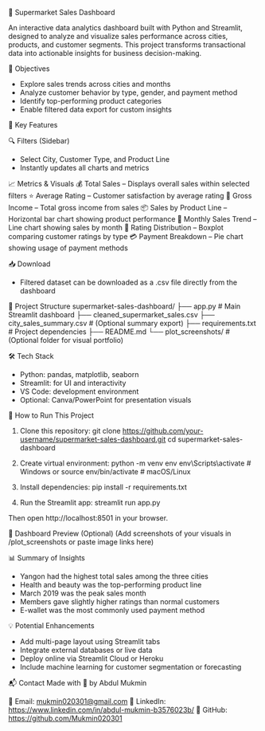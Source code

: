 🛒 Supermarket Sales Dashboard

An interactive data analytics dashboard built with Python and Streamlit, designed to analyze and visualize sales performance across cities, products, and customer segments. This project transforms transactional data into actionable insights for business decision-making.

📌 Objectives
- Explore sales trends across cities and months
- Analyze customer behavior by type, gender, and payment method
- Identify top-performing product categories
- Enable filtered data export for custom insights

🧠 Key Features

🔍 Filters (Sidebar)
- Select City, Customer Type, and Product Line
- Instantly updates all charts and metrics

📈 Metrics & Visuals
💰 Total Sales – Displays overall sales within selected filters
⭐ Average Rating – Customer satisfaction by average rating
💼 Gross Income – Total gross income from sales
📦 Sales by Product Line – Horizontal bar chart showing product performance
📆 Monthly Sales Trend – Line chart showing sales by month
🎯 Rating Distribution – Boxplot comparing customer ratings by type
💳 Payment Breakdown – Pie chart showing usage of payment methods

📥 Download
- Filtered dataset can be downloaded as a .csv file directly from the dashboard

📁 Project Structure
supermarket-sales-dashboard/
├── app.py                        # Main Streamlit dashboard
├── cleaned_supermarket_sales.csv
├── city_sales_summary.csv        # (Optional summary export)
├── requirements.txt              # Project dependencies
├── README.md
└── plot_screenshots/             # (Optional folder for visual portfolio)

🛠️ Tech Stack
- Python: pandas, matplotlib, seaborn
- Streamlit: for UI and interactivity
- VS Code: development environment
- Optional: Canva/PowerPoint for presentation visuals

🚀 How to Run This Project
1. Clone this repository:
git clone https://github.com/your-username/supermarket-sales-dashboard.git
cd supermarket-sales-dashboard

2. Create virtual environment:
python -m venv env
env\Scripts\activate      # Windows
or
source env/bin/activate   # macOS/Linux

3. Install dependencies:
pip install -r requirements.txt

4. Run the Streamlit app:
streamlit run app.py

Then open http://localhost:8501 in your browser.

📸 Dashboard Preview (Optional)
(Add screenshots of your visuals in /plot_screenshots or paste image links here)

📊 Summary of Insights
- Yangon had the highest total sales among the three cities
- Health and beauty was the top-performing product line
- March 2019 was the peak sales month
- Members gave slightly higher ratings than normal customers
- E-wallet was the most commonly used payment method

💡 Potential Enhancements
- Add multi-page layout using Streamlit tabs
- Integrate external databases or live data
- Deploy online via Streamlit Cloud or Heroku
- Include machine learning for customer segmentation or forecasting

📬 Contact
Made with 💙 by Abdul Mukmin

📧 Email: mukmin020301@gmail.com
🔗 LinkedIn: https://www.linkedin.com/in/abdul-mukmin-b3576023b/
🐙 GitHub: https://github.com/Mukmin020301
